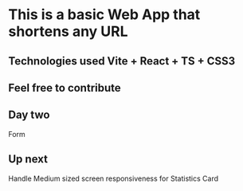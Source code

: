 # This is a basic Web App that shortens any URL #



## Technologies used Vite + React + TS  + CSS3


    
## Feel free to contribute

## Day two

  Form

## Up next

  Handle Medium sized screen responsiveness for Statistics Card